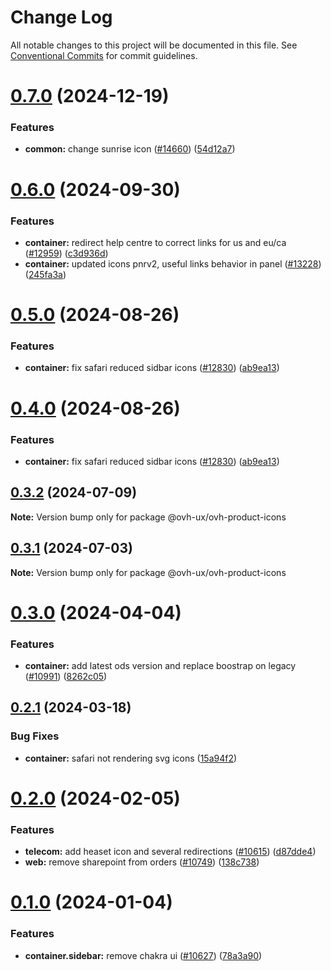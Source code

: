 # Change Log

All notable changes to this project will be documented in this file.
See [Conventional Commits](https://conventionalcommits.org) for commit guidelines.

# [0.7.0](https://github.com/ovh/manager/compare/@ovh-ux/ovh-product-icons@0.6.0...@ovh-ux/ovh-product-icons@0.7.0) (2024-12-19)


### Features

* **common:** change sunrise icon ([#14660](https://github.com/ovh/manager/issues/14660)) ([54d12a7](https://github.com/ovh/manager/commit/54d12a799618f5954f5dcbc61a4eb6e48112b7e1))





# [0.6.0](https://github.com/ovh/manager/compare/@ovh-ux/ovh-product-icons@0.5.0...@ovh-ux/ovh-product-icons@0.6.0) (2024-09-30)


### Features

* **container:** redirect help centre to correct links for us and eu/ca ([#12959](https://github.com/ovh/manager/issues/12959)) ([c3d936d](https://github.com/ovh/manager/commit/c3d936d3f0889a060a5488ffd75be29058156ecd))
* **container:** updated icons pnrv2, useful links behavior in panel ([#13228](https://github.com/ovh/manager/issues/13228)) ([245fa3a](https://github.com/ovh/manager/commit/245fa3afb8cefb8e4f32a15bf4dad882fb4c9001))





# [0.5.0](https://github.com/ovh/manager/compare/@ovh-ux/ovh-product-icons@0.4.0...@ovh-ux/ovh-product-icons@0.5.0) (2024-08-26)


### Features

* **container:** fix safari reduced sidbar icons ([#12830](https://github.com/ovh/manager/issues/12830)) ([ab9ea13](https://github.com/ovh/manager/commit/ab9ea13374d8aebf6a6ad09962d516df0520c4b3))





# [0.4.0](https://github.com/ovh/manager/compare/@ovh-ux/ovh-product-icons@0.3.2...@ovh-ux/ovh-product-icons@0.4.0) (2024-08-26)


### Features

* **container:** fix safari reduced sidbar icons ([#12830](https://github.com/ovh/manager/issues/12830)) ([ab9ea13](https://github.com/ovh/manager/commit/ab9ea13374d8aebf6a6ad09962d516df0520c4b3))





## [0.3.2](https://github.com/ovh/manager/compare/@ovh-ux/ovh-product-icons@0.3.1...@ovh-ux/ovh-product-icons@0.3.2) (2024-07-09)

**Note:** Version bump only for package @ovh-ux/ovh-product-icons





## [0.3.1](https://github.com/ovh/manager/compare/@ovh-ux/ovh-product-icons@0.3.0...@ovh-ux/ovh-product-icons@0.3.1) (2024-07-03)

**Note:** Version bump only for package @ovh-ux/ovh-product-icons





# [0.3.0](https://github.com/ovh/manager/compare/@ovh-ux/ovh-product-icons@0.2.1...@ovh-ux/ovh-product-icons@0.3.0) (2024-04-04)


### Features

* **container:** add latest ods version and replace boostrap on legacy ([#10991](https://github.com/ovh/manager/issues/10991)) ([8262c05](https://github.com/ovh/manager/commit/8262c0543168b9a58ca0581f053bdcf07d8fbbc9))





## [0.2.1](https://github.com/ovh/manager/compare/@ovh-ux/ovh-product-icons@0.2.0...@ovh-ux/ovh-product-icons@0.2.1) (2024-03-18)


### Bug Fixes

* **container:** safari not rendering svg icons ([15a94f2](https://github.com/ovh/manager/commit/15a94f2a9df02d468dc67594f8880371f64f81d8))





# [0.2.0](https://github.com/ovh/manager/compare/@ovh-ux/ovh-product-icons@0.1.0...@ovh-ux/ovh-product-icons@0.2.0) (2024-02-05)


### Features

* **telecom:** add heaset icon and several redirections ([#10615](https://github.com/ovh/manager/issues/10615)) ([d87dde4](https://github.com/ovh/manager/commit/d87dde4069c92aacb646dad3d060324a79a50c84))
* **web:** remove sharepoint from orders ([#10749](https://github.com/ovh/manager/issues/10749)) ([138c738](https://github.com/ovh/manager/commit/138c73866fea7b7d2035c658bfa0c530970f2fa7))





# [0.1.0](https://github.com/ovh/manager/compare/@ovh-ux/ovh-product-icons@0.0.1...@ovh-ux/ovh-product-icons@0.1.0) (2024-01-04)


### Features

* **container.sidebar:** remove chakra ui ([#10627](https://github.com/ovh/manager/issues/10627)) ([78a3a90](https://github.com/ovh/manager/commit/78a3a902a5ed6e0edae011b19751319360867c03))
